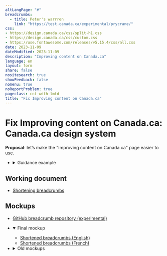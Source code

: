 ```yaml
---
altLangPage: "#"
breadcrumbs:
  - title: Peter's warrren
    link: "https://test.canada.ca/experimental/prycrane/"
css:
- https://design.canada.ca/css/split-h1.css
- https://design.canada.ca/css/custom.css
- https://use.fontawesome.com/releases/v5.15.4/css/all.css
date: 2023-11-09
dateModified: 2023-11-09
description: "Improving content on Canada.ca"
language: en
layout: form
share: false
nositesearch: true
showFeedback: false
nomenu: true
noReportProblem: true
pageclass: cnt-wdth-lmtd
title: "Fix Improving content on Canada.ca"
---
```

<div class="row">
  <div class="col-md-8">
    <h1 property="name" id="wb-cont" dir="ltr"><span class="stacked"><span>Fix Improving content on Canada.ca</span>: <span>Canada.ca design system</span></span></h1>
    <p><strong>Proposal</strong>: let’s make the "Improving content on Canada.ca" page easier to use.</p>
    <ul class="list-unstyled mrgn-tp-lg">
      <li>
        <details>
          <summary>Guidance example</summary>
          <h2 class="h3"></h2>
          <nav id="wb-bc" property="breadcrumb">
            <h2 class="wb-inv">You are here:</h2>
            <div class="mrgn-lft-lg">
              <ol class="breadcrumb small">
                <li><a href="#">Canada.ca</a></li>
                <li><a href="#">Immigration and citizenship</a></li>
                <li><a href="#">Canadian citizenship</a></li>
                <li><a href="#">Apply for Canadian citizenship</a></li>
                <li><a href="#">Prepare for the Canadian citizenship test and interview</a></li>
              </ol>
            </div>
          </nav>
          <p class="mrgn-tp-md">Can be shortened to this:</p>
          <nav id="wb-bc" property="breadcrumb">
            <h2 class="wb-inv">You are here:</h2>
            <div class="mrgn-lft-lg">
              <ol class="breadcrumb small">
                <li><a href="#">Canada.ca</a></li>
                <li><a href="#">Immigration and citizenship</a></li>
                <li><a href="#">Canadian citizenship</a></li>
                <li><a href="#">Apply</a></li>
                <li><a href="#">Prepare for test and interview</a></li>
              </ol>
            </div>
          </nav>
        </details>
      </li>
    </ul>
    <h2 class="h3 mrgn-tp-lg">Working document</h2>
    <ul class="fa-ul">
      <li><span class="fa-li"><span class="fab fa-google-drive"></span></span><a href="https://docs.google.com/document/d/1sGETEAhBRqnlopkHi-axZMmJqOoMoq96WuUYsx04jqA/edit">Shortening breadcrumbs</a></li>
    </ul>
    <h2 class="h3 mrgn-tp-lg">Mockups</h2>
    <ul class="fa-ul">
      <li><span class="fa-li"><span class="fas fa-code-branch"></span></span><a href="https://github.com/gc-proto/experimental/tree/master/prycrane/breadcrumbs">GitHub breadcrumb repository (experimental)</a></li>
    </ul>
    <ul class="list-unstyled mrgn-tp-lg">
      <li>
        <details open="open">
          <summary class="bg-info">Final mockup</summary>
          <ul class="mrgn-tp-lg">
            <li><a href="breadcrumbs-en.html">Shortened breadcrumbs (English)</a></li>
            <li><a href="breadcrumbs-fr.html">Shortened breadcrumbs (French)</a></li>
          </ul>
        </details>
      </li>
      <li>
        <details class="mrgn-tp-lg">
          <summary class="bg-info">Old mockups</summary>
          <ul class="mrgn-tp-lg">
            <li><a href="breadcrumbs-01.html">Current presentation of breadcrumbs (Global header)</a>
              <ul>
                <li><a href="breadcrumbs-02.html">Shortened breadcrumbs ex. 1 (Global header)</a></li>
                <li><a href="breadcrumbs-03.html">Shortened breadcrumbs ex. 2 (Global header)</a></li>
                <li><a href="breadcrumbs-04.html">Shortened breadcrumbs ex. 3 (Global header)</a></li>
                <li><a href="breadcrumbs-05.html">Shortened breadcrumbs ex. 4 (Global header)</a> - This example demonstrates skipping a section.  Is it advisable to skip a section?</li>
              </ul>
            </li>
          </ul>
        </details>
      </li>
    </ul>
  </div>
  <div class="col-md-4">
    <div><img src="./images/bunny19.png" alt="" class="img-responsive"></div>
  </div>
</div>
